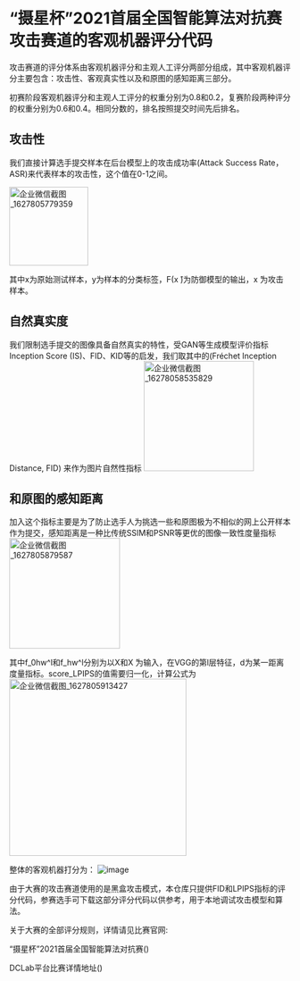 # “摄星杯”2021首届全国智能算法对抗赛攻击赛道的客观机器评分代码

攻击赛道的评分体系由客观机器评分和主观人工评分两部分组成，其中客观机器评分主要包含：攻击性、客观真实性以及和原图的感知距离三部分。

初赛阶段客观机器评分和主观人工评分的权重分别为0.8和0.2，复赛阶段两种评分的权重分别为0.6和0.4。相同分数的，排名按照提交时间先后排名。

## 攻击性

我们直接计算选手提交样本在后台模型上的攻击成功率(Attack Success Rate，ASR)来代表样本的攻击性，这个值在0-1之间。


<img width="141" alt="企业微信截图_1627805779359" src="https://user-images.githubusercontent.com/17867054/127764318-7058ede9-034f-4de1-bf4e-40665cce2f7e.png">

其中x为原始测试样本，y为样本的分类标签，Ϝ(x ̂)为防御模型的输出，x ̂为攻击样本。

## 自然真实度

我们限制选手提交的图像具备自然真实的特性，受GAN等生成模型评价指标Inception Score (IS)、FID、KID等的启发，我们取其中的(Fréchet Inception Distance, FID) 来作为图片自然性指标
<img width="197" alt="企业微信截图_16278058535829" src="https://user-images.githubusercontent.com/17867054/127764360-1da0362b-2cb8-4f25-babe-5d0d3400aa42.png">


## 和原图的感知距离

加入这个指标主要是为了防止选手人为挑选一些和原图极为不相似的网上公开样本作为提交，感知距离是一种比传统SSIM和PSNR等更优的图像一致性度量指标
<img width="198" alt="企业微信截图_1627805879587" src="https://user-images.githubusercontent.com/17867054/127764371-58202c0b-69c6-4ee2-b992-ff600206f707.png">

其中f_0hw^l和f_hw^l分别为以X和X ̂为输入，在VGG的第l层特征，d为某一距离度量指标。score_LPIPS的值需要归一化，计算公式为
<img width="317" alt="企业微信截图_1627805913427" src="https://user-images.githubusercontent.com/17867054/127764391-1ecc7590-b6f9-4f83-bd1d-fc74910abfe0.png">

整体的客观机器打分为：
![image](https://user-images.githubusercontent.com/17867054/127764405-95930038-f281-415a-95bd-80d102a662de.png)

由于大赛的攻击赛道使用的是黑盒攻击模式，本仓库只提供FID和LPIPS指标的评分代码，参赛选手可下载这部分评分代码以供参考，用于本地调试攻击模型和算法。

关于大赛的全部评分规则，详情请见比赛官网:

“摄星杯”2021首届全国智能算法对抗赛()

DCLab平台比赛详情地址()
